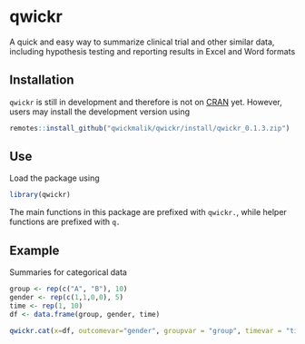 # qwickr

A quick and easy way to summarize clinical trial and other similar data, including hypothesis testing and reporting results in Excel and Word formats

## Installation
`qwickr` is still in development and therefore is not on [CRAN](https://CRAN.R-project.org) yet. However, users may install the development version using 
```r
remotes::install_github("qwickmalik/qwickr/install/qwickr_0.1.3.zip")
```
## Use
Load the package using
```r
library(qwickr)
```
The main functions in this package are prefixed with `qwickr.`, while helper functions are prefixed with `q.`

## Example 
Summaries for categorical data
```r
group <- rep(c("A", "B"), 10)
gender <- rep(c(1,1,0,0), 5)
time <- rep(1, 10)
df <- data.frame(group, gender, time)

qwickr.cat(x=df, outcomevar="gender", groupvar = "group", timevar = "time")
```
